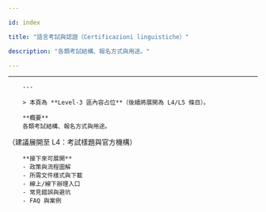 ---
id: index
title: "語言考試與認證（Certificazioni linguistiche）"
description: "各類考試結構、報名方式與用途。"
---

---
        ---

        > 本頁為 **Level‑3 區內容占位**（後續將展開為 L4/L5 條目）。

        **概要**
        各類考試結構、報名方式與用途。
（建議展開至 L4：考試樣題與官方機構）

        **接下來可展開**
        - 政策與流程圖解
        - 所需文件樣式與下載
        - 線上/線下辦理入口
        - 常見錯誤與避坑
        - FAQ 與案例
